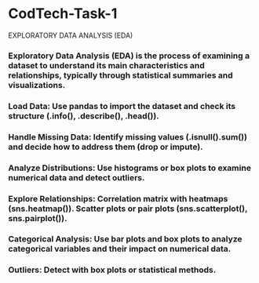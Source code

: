 # CodTech-Task-1
EXPLORATORY DATA ANALYSIS (EDA)
### Exploratory Data Analysis (EDA) is the process of examining a dataset to understand its main characteristics and relationships, typically through statistical summaries and visualizations.
### Load Data: Use pandas to import the dataset and check its structure (.info(), .describe(), .head()).
### Handle Missing Data: Identify missing values (.isnull().sum()) and decide how to address them (drop or impute).
### Analyze Distributions: Use histograms or box plots to examine numerical data and detect outliers.
### Explore Relationships: Correlation matrix with heatmaps (sns.heatmap()). Scatter plots or pair plots (sns.scatterplot(), sns.pairplot()).
### Categorical Analysis: Use bar plots and box plots to analyze categorical variables and their impact on numerical data.
### Outliers: Detect with box plots or statistical methods.
